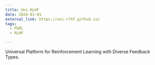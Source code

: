 ```yaml
---
title: Uni-RLHF
date: 2024-01-01
external_link: https://uni-rlhf.github.io/
tags:
  - PbRL
  - RLHF

---
```


Universal Platform for Reinforcement Learning with Diverse Feedback Types.

<!--more-->
